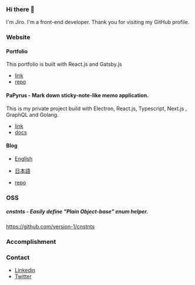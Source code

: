 ### Hi there 👋 

I'm Jiro. I'm a front-end developer.
Thank you for visiting my GitHub profile.

### Website

#### Portfolio

This portfolio is built with React.js and Gatsby.js

- [link](https://portfolio.ver-1-0.net/)
- [repo](https://github.com/version-1/portfolio)

#### PaPyrus - Mark down sticky-note-like memo application.

This is my private project build with Electron, React.js, Typescript, Next.js , GraphQL and Golang.

- [link](https://papyrus-app.org/)
- [docs](https://github.com/version-1/papyrus-docs)


#### Blog

- [English](https://ver-1-0.net/en)
- [日本語](https://ver-1-0.net/)

- [repo](https://github.com/version-1/blog)


### OSS

##### cnstnts - Easily define "Plain Object-base" enum helper.

https://github.com/version-1/cnstnts

### Accomplishment



### Contact

- [Linkedin](https://www.linkedin.com/in/jjoo-1b3766145/)
- [Twitter](https://twitter.com/version1_2017)

